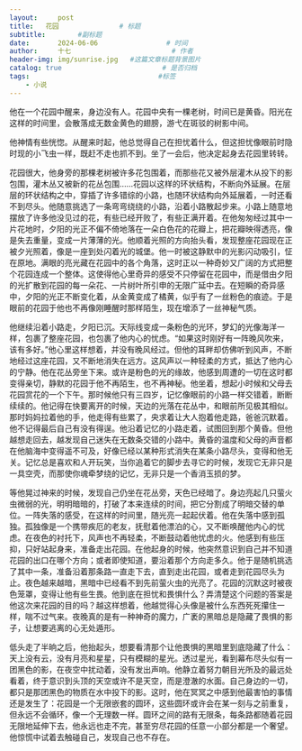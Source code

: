 ```yaml
---
layout:     post                       
title:   花园               # 标题
subtitle:        #副标题
date:       2024-06-06                 # 时间
author:     十七                         # 作者
header-img: img/sunrise.jpg   #这篇文章标题背景图片
catalog: true                         # 是否归档
tags:                                #标签
    - 小说
---
```

他在一个花园中醒来，身边没有人。花园中央有一棵老树，时间已是黄昏。阳光在这样的时间里，会散落成无数金黄色的翅膀，游弋在斑驳的树影中间。

他神情有些恍惚。从醒来时起，他总觉得自己在担忧着什么，但这担忧像眼前时隐时现的小飞虫一样，既赶不走也抓不到。坐了一会后，他决定起身去花园里转转。

花园很大，他身旁的那棵老树被许多花包围着，而那些花又被外层灌木从投下的影包围，灌木丛又被新的花丛包围……花园以这样的环状结构，不断向外延展。在层层的环状结构之中，穿插了许多错综的小路，也随环状结构向外延展着，一时还看不到尽头。他随意挑选了一条弯弯绕绕的小路，沿着小路散起步来。小路上随意地摆放了许多他没见过的花，有些已经开败了，有些正满开着。在他匆匆经过其中一片花地时，夕阳的光正不偏不倚地落在一朵白色花的花瓣上，把花瓣映得透亮，像是失去重量，变成一片薄薄的光。他顺着光照的方向抬头看，发现整座花园现在正被夕光照着，像是一座到处闪着光的城堡。他一时被这静默中的光影闪动吸引，怔在原地。满眼的亮光藏在花园中的各个角落，这时正以一种奇妙又广阔的方式把整个花园连成一个整体。这使得他心里奇异的感受不只停留在花园中，而是借由夕阳的光扩散到花园的每一朵花、一片树叶所引申的无限广延中去。在短瞬的奇异感中，夕阳的光正不断变化着，从金黄变成了橘黄，似乎有了一丝粉色的痕迹。于是眼前的花园于他也不再像刚睡醒时那样陌生，现在增添了一丝神秘气质。

他继续沿着小路走，夕阳已沉。天际线变成一条粉色的光环，梦幻的光像海洋一样，包裹了整座花园，也包裹了他内心的忧虑。“如果这时刚好有一阵晚风吹来，该有多好。”他心里这样想着，并没有晚风经过。但他的耳畔却仿佛听到风声，不断地经过这座花园，又不断地消失在远方。这风声以一种轻柔的方式，抵达了他内心的宁静。他在花丛旁坐下来。或许是粉色的光的缘故，他感到周遭的一切在这时都变得亲切，静默的花园于他不再陌生，也不再神秘。他坐着，想起小时候和父母去花园赏花的一个下午。那时候他只有三四岁，记忆像眼前的小路一样交错着，断断续续的。他记得在快要离开的时候，天边的光落在花丛中，和眼前所见极其相似。那时妈妈拉着他的手，他走得有些累了，央求着让大人抱着他走路，爸爸沉默着。他不记得最后自己有没有得逞。他沿着记忆的小路走着，试图回到那个黄昏。但他越想走回去，越发现自己迷失在无数条交错的小路中。黄昏的温度和父母的声音都在他脑海中变得遥不可及，好像已经以某种形式消失在某条小路尽头，变得和他无关。记忆总是喜欢和人开玩笑，当你追着它的脚步去寻它的时候，发现它无非只是一具空壳，而那使你魂牵梦绕的记忆，无非只是一个香消玉损的梦。

等他晃过神来的时候，发现自己仍坐在花丛旁，天色已经暗了。身边亮起几只萤火虫微弱的光，明明暗暗的，打破了本来连续的时间，把它分割成了明暗交替的单位。一阵失落的感受，在这样的时间里，随光亮一起起伏着。他在失落中感到孤独。孤独像是一个携带疾厄的老友，抚慰着他漂泊的心，又不断唤醒他内心的忧虑。在夜色的衬托下，风声也不再轻柔，不断鼓动着他忧虑的火。他感到有些压抑，只好站起身来，准备走出花园。在他起身的时候，他突然意识到自己并不知道花园的出口在哪个方向；或者即使知道，要沿着那个方向走多久。他于是随机挑选了其中一条，准备沿着那条路一直走下去，直到走出花园，或者走到花园尽头为止。夜色越来越暗，黑暗中已经看不到先前萤火虫的光亮了。花园的沉默这时被夜色笼罩，变得让他有些生畏。他到底在担忧和畏惧什么？弄清楚这个问题的答案是他这次来花园的目的吗？越这样想着，他越觉得心头像是被什么东西死死攥住一样，喘不过气来。夜晚真的是有一种神奇的魔力，广袤的黑暗总是隐藏了畏惧的影子，让想要逃离的心无处遁形。

低头走了半晌之后，他抬起头，想要看清那个让他畏惧的黑暗里到底隐藏了什么：天上没有云，没有月亮和星星，只有模糊的星光。透过星光，看到幕布尽头似有一团黑色的影，在夜空中扰动着，没有发出声响。他静立着努力朝目光所及的最远处看着，终于意识到头顶的天空或许不是天空，而是澄澈的水面。自己身边的一切，都只是那团黑色的物质在水中投下的影。这时，他在冥冥之中感到他最害怕的事情还是发生了：花园是一个无限嵌套的圆环，这些圆环或许会在某一刻与之前重复，但永远不会循环，像一个无理数一样。圆环之间的路有无限条，每条路都随着花园无限地延伸下去，他永远也走不完，甚至穷尽花园的任意一小部分都是一个奢望。他惊慌中试着去触碰自己，发现自己也不存在。
